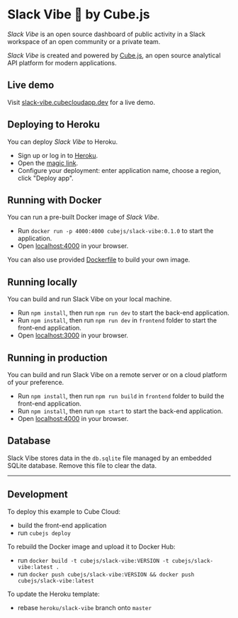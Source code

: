 # Slack Vibe 🎉 by Cube.js

*Slack Vibe* is an open source dashboard of public activity in a Slack workspace of an open community or a private team.

*Slack Vibe* is created and powered by [Cube.js](https://cube.dev?utm_source=product&utm_medium=github-readme&utm_campaign=slack-vibe), an open source analytical API platform for modern applications.

## Live demo

Visit [slack-vibe.cubecloudapp.dev](https://slack-vibe.cubecloudapp.dev?utm_source=product&utm_medium=github-readme&utm_campaign=slack-vibe) for a live demo. 

## Deploying to Heroku

You can deploy *Slack Vibe* to Heroku.

* Sign up or log in to [Heroku](https://id.heroku.com/login).
* Open the [magic link](https://dashboard.heroku.com/new?template=https://github.com/cube-js/cube.js/tree/heroku/slack-vibe/).
* Configure your deployment: enter application name, choose a region, click "Deploy app".

## Running with Docker

You can run a pre-built Docker image of *Slack Vibe*.

* Run `docker run -p 4000:4000 cubejs/slack-vibe:0.1.0` to start the application.
* Open [localhost:4000](http://localhost:4000) in your browser.

You can also use provided [Dockerfile](./Dockerfile) to build your own image.

## Running locally

You can build and run Slack Vibe on your local machine.

* Run `npm install`, then run `npm run dev` to start the back-end application.
* Run `npm install`, then run `npm run dev` in `frontend` folder to start the front-end application.
* Open [localhost:3000](http://localhost:3000) in your browser.

## Running in production

You can build and run Slack Vibe on a remote server or on a cloud platform of your preference.

* Run `npm install`, then run `npm run build` in `frontend` folder to build the front-end application.
* Run `npm install`, then run `npm start` to start the back-end application.
* Open [localhost:4000](http://localhost:4000) in your browser.

## Database

Slack Vibe stores data in the `db.sqlite` file managed by an embedded SQLite database. Remove this file to clear the data.

---

## Development

To deploy this example to Cube Cloud:
* build the front-end application
* run `cubejs deploy`

To rebuild the Docker image and upload it to Docker Hub:
* run `docker build -t cubejs/slack-vibe:VERSION -t cubejs/slack-vibe:latest .`
* run `docker push cubejs/slack-vibe:VERSION && docker push cubejs/slack-vibe:latest`

To update the Heroku template:
* rebase `heroku/slack-vibe` branch onto `master`
